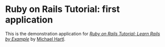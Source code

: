 # Ruby on Rails Tutorial: first application

This is the demonstration application for
[*Ruby on Rails Tutorial: Learn Rails by Example*](http://railstutorial.org/) 
by [Michael Hartl](http://michaelhartl.com/).